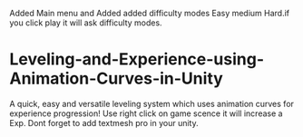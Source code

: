 Added Main menu and Added added difficulty modes Easy medium Hard.if you click play it will ask difficulty modes.
# Leveling-and-Experience-using-Animation-Curves-in-Unity
A quick, easy and versatile leveling system which uses animation curves for experience progression!
Use right click on game scence it will increase a Exp.
Dont forget to add textmesh pro in your unity.
